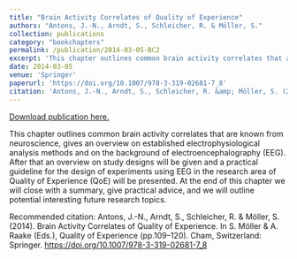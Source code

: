```yaml
---
title: "Brain Activity Correlates of Quality of Experience"
authors: "Antons, J.-N., Arndt, S., Schleicher, R. & Möller, S."
collection: publications
category: "bookchapters"
permalink: /publication/2014-03-05-BC2
excerpt: 'This chapter outlines common brain activity correlates that are known from neuroscience, gives an overview on established electrophysiological analysis methods and on the background of electroencephalography (EEG). After that an overview on study designs will be given and a practical guideline for the design of experiments using EEG in the research area of Quality of Experience (QoE) will be presented. At the end of this chapter we will close with a summary, give practical advice, and we will outline potential interesting future research topics.'
date: 2014-03-05
venue: 'Springer'
paperurl: 'https://doi.org/10.1007/978-3-319-02681-7_8'
citation: 'Antons, J.-N., Arndt, S., Schleicher, R. &amp; Möller, S. (2014). Brain Activity Correlates of Quality of Experience. In S. Möller &amp; A. Raake (Eds.), Quality of Experience (pp.109–120). Cham, Switzerland: Springer. https://doi.org/10.1007/978-3-319-02681-7_8'
---
```


<a href='https://doi.org/10.1007/978-3-319-02681-7_8'>Download publication here.</a>

This chapter outlines common brain activity correlates that are known from neuroscience, gives an overview on established electrophysiological analysis methods and on the background of electroencephalography (EEG). After that an overview on study designs will be given and a practical guideline for the design of experiments using EEG in the research area of Quality of Experience (QoE) will be presented. At the end of this chapter we will close with a summary, give practical advice, and we will outline potential interesting future research topics.

Recommended citation: Antons, J.-N., Arndt, S., Schleicher, R. & Möller, S. (2014). Brain Activity Correlates of Quality of Experience. In S. Möller & A. Raake (Eds.), Quality of Experience (pp.109–120). Cham, Switzerland: Springer. https://doi.org/10.1007/978-3-319-02681-7_8